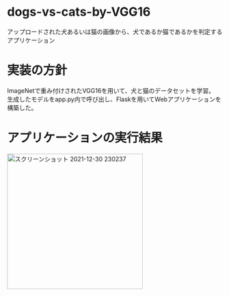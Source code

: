 # dogs-vs-cats-by-VGG16
アップロードされた犬あるいは猫の画像から、犬であるか猫であるかを判定するアプリケーション

# 実装の方針
ImageNetで重み付けされたVGG16を用いて、犬と猫のデータセットを学習。  
生成したモデルをapp.py内で呼び出し、Flaskを用いてWebアプリケーションを構築した。

# アプリケーションの実行結果
<img width="317" alt="スクリーンショット 2021-12-30 230237" src="https://user-images.githubusercontent.com/62968285/147758775-663e6593-a4d4-4c65-9e58-ab8271aabff3.png">

